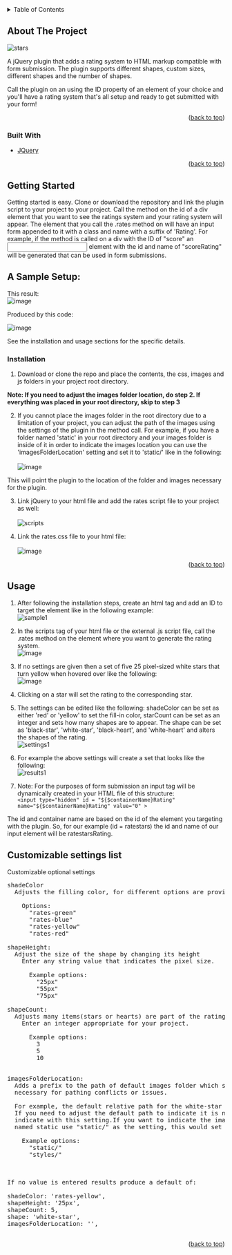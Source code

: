
<div id="top"></div>
<!-- TABLE OF CONTENTS -->
<details>
  <summary>Table of Contents</summary>
  <ol>
    <li>
      <a href="#about-the-project">About The Project</a>
    </li>
    <li>
      <a href="#getting-started">Getting Started</a>
      <ul>
        <li><a href="#installation">Installation</a></li>
      </ul>
    </li>
    <li><a href="#usage">Usage</a></li>
  </ol>
</details>



<!-- ABOUT THE PROJECT -->
## About The Project

![stars][stars]

A jQuery plugin that adds a rating system to HTML markup compatible with form submission.
The plugin supports different shapes, custom sizes, different shapes and the number of shapes.

Call the plugin on an using the ID property of an element of your choice and you'll have a rating system that's all setup and ready to get submitted with your form!

<p align="right">(<a href="#top">back to top</a>)</p>




### Built With

* [JQuery](https://jquery.com)

<p align="right">(<a href="#top">back to top</a>)</p>



<!-- GETTING STARTED -->
## Getting Started

Getting started is easy.
Clone or download the repository and link the plugin script to your project to your project. Call the method on the id of a div element that you want to see the ratings system and your rating system will appear. The element that you call the .rates method on will have an input form appended to it with a class and name with a suffix of 'Rating'. For example, if the method is called on a div with the ID of "score" an <input> element with the id and name of "scoreRating" will be generated that can be used in form submissions.

## A Sample Setup:

This result: <br/>
![image](https://user-images.githubusercontent.com/84114638/144660862-eaac97c5-5fb9-44d3-9a94-a0b65182696e.png)

Produced by this code:

![image](https://user-images.githubusercontent.com/84114638/144646115-f8aeb31e-e0b8-43d1-988d-53cc735a5314.png)

  
See the installation and usage sections for the specific details.

### Installation

1. Download or clone the repo and place the contents, the css, images and js folders in your project root directory. 

**Note: If you need to adjust the images folder location, do step 2. If everything was placed in your root directory, skip to step 3** <br/>

2. If you cannot place the images folder in the root directory due to a limitation of your project, you can adjust the path of the images using the settings of the plugin in the method call. For example, if you have a folder named 'static' in your root directory and your images folder is inside of it in order to indicate the images location you can use the 'imagesFolderLocation' setting and set it to 'static/' like in the following:<br/><br/>
![image](https://user-images.githubusercontent.com/84114638/143951899-1b201535-300d-41e7-9635-bfc23b765175.png)

This will point the plugin to the location of the folder and images necessary for the plugin.

3. Link jQuery to your html file and add the rates script file to your project as well:<br/><br/>
![scripts](https://user-images.githubusercontent.com/84114638/143790539-3a0ce527-06c4-43d4-9b66-a7b4297a260e.png)
  

4. Link the rates.css file to your html file: <br/><br/>
![image](https://user-images.githubusercontent.com/84114638/143952875-7b9c973f-6584-4214-9abe-ad9ea900facd.png)


<p align="right">(<a href="#top">back to top</a>)</p>


<!-- USAGE EXAMPLES -->
## Usage

1. After following the installation steps, create an html tag and add an ID to target the element like in the following example: <br/>
![sample1](https://user-images.githubusercontent.com/84114638/143790472-ea4792e9-841a-4a3f-9bbd-4d5c08fb0d43.png)
2. In the scripts tag of your html file or the external .js script file, call the .rates method on the element where you want to generate the rating system.<br/>
![image](https://user-images.githubusercontent.com/84114638/144529192-781a4974-6a12-429e-b5a0-4267e1bbe74d.png)
3. If no settings are given then a set of five 25 pixel-sized white stars that turn yellow when hovered over like the following: <br/>
![image](https://user-images.githubusercontent.com/84114638/144529308-72ef2578-e066-4320-9d11-69ebf0e534d1.png)
4. Clicking on a star will set the rating to the corresponding star. 
5. The settings can be edited like the following: shadeColor can be set as either 'red' or 'yellow' to set the fill-in color, starCount can be set as an integer and sets how many shapes are to appear. The shape can be set as 'black-star', 'white-star', 'black-heart', and 'white-heart' and alters the shapes of the rating. <br/>
![settings1](https://user-images.githubusercontent.com/84114638/143791415-69a6719a-dff6-48a2-a899-7d419d0a76e2.png) <br/>
6. For example the above settings will create a set that looks like the following: <br/>
![results1](https://user-images.githubusercontent.com/84114638/143791161-3d70c598-0960-4abc-a1b5-a01aeafca9b6.png)

7. Note: For the purposes of form submission an input tag will be dynamically created in your HTML file of this structure: <br/>
`<input type="hidden" id = "${$containerName}Rating" name="${$containerName}Rating" value="0" >`

The id and container name are based on the id of the element you targeting with the plugin. So, for our example (id = ratestars) the id and name of our input element will be ratestarsRating.

## Customizable settings list
Customizable optional settings
<pre>
shadeColor
  Adjusts the filling color, for different options are provided as follows.
  
    Options:
      "rates-green"
      "rates-blue"
      "rates-yellow"
      "rates-red"
      
shapeHeight:
  Adjust the size of the shape by changing its height
    Enter any string value that indicates the pixel size.
    
      Example options:
        "25px"
        "55px"
        "75px"
  
shapeCount: 
  Adjusts many items(stars or hearts) are part of the rating system
    Enter an integer appropriate for your project.
    
      Example options:
        3
        5
        10
       
       
imagesFolderLocation:
  Adds a prefix to the path of default images folder which should be in your root directory, only 
  necessary for pathing conflicts or issues.
  
  For example, the default relative path for the white-star image is "images/white-star.png"
  If you need to adjust the default path to indicate it is nested deeper in your project you 
  indicate with this setting.If you want to indicate the images folder is nested in a folder 
  named static use "static/" as the setting, this would set the path as "static/images/white-star.png"
  
    Example options:
      "static/"
      "styles/"
     
  

If no value is entered results produce a default of:

shadeColor: 'rates-yellow',
shapeHeight: '25px',
shapeCount: 5,
shape: 'white-star',
imagesFolderLocation: '',

</pre>


<p align="right">(<a href="#top">back to top</a>)</p>


<!-- MARKDOWN LINKS & IMAGES -->
[stars]: https://user-images.githubusercontent.com/84114638/143788850-11921f98-c9a7-445a-a6b7-0c1bd0e18ad0.png




